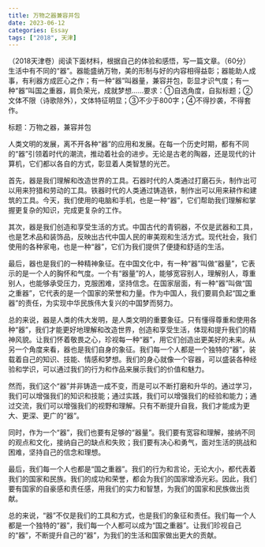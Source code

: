 ```yaml
---
title: 万物之器兼容并包
date: 2023-06-12
categories: Essay
tags: ["2018", 天津]
---
```




 （2018天津卷）阅读下面材料，根据自己的体验和感悟，写一篇文章。（60分）生活中有不同的“器”。器能盛纳万物，美的形制与好的内容相得益彰；器能助人成事，有利器方成匠心之作；有一种“器”叫器量，兼容并包，彰显才识气度；有一种“器”叫国之重器，肩负荣光，成就梦想……要求：①自选角度，自拟标题；②文体不限（诗歌除外），文体特征明显；③不少于800字；④不得抄袭，不得套作。

标题：万物之器，兼容并包

人类文明的发展，离不开各种“器”的应用和发展。在每一个历史时期，都有不同的“器”引领着时代的潮流，推动着社会的进步。无论是古老的陶器，还是现代的计算机，它们都以各自的方式，彰显着人类智慧的光芒。

首先，器是我们理解和改造世界的工具。石器时代的人类通过打磨石头，制作出可以用来狩猎和劳动的工具。铁器时代的人类通过铸造铁，制作出可以用来耕作和建筑的工具。今天，我们使用的电脑和手机，也是一种“器”，它们帮助我们理解和掌握更复杂的知识，完成更复杂的工作。

其次，器是我们创造和享受生活的方式。中国古代的青铜器，不仅是武器和工具，也是艺术品和装饰品，反映出古代中国人民的审美观和生活方式。现代社会，我们使用的各种家电，也是一种“器”，它们为我们提供了便捷和舒适的生活。

最后，器也是我们的一种精神象征。在中国文化中，有一种“器”叫做“器量”，它表示的是一个人的胸怀和气度。一个有“器量”的人，能够宽容别人，理解别人，尊重别人，也能够承受压力，克服困难，坚持信念。在国家层面，有一种“器”叫做“国之重器”，它代表的是一个国家的荣誉和力量。作为中国人，我们要肩负起“国之重器”的责任，为实现中华民族伟大复兴的中国梦而努力。

总的来说，器是人类的伟大发明，是人类文明的重要象征。只有懂得尊重和使用各种“器”，我们才能更好地理解和改造世界，创造和享受生活，体现和提升我们的精神风貌。让我们怀着敬畏之心，珍视每一种“器”，用它们创造出更美好的未来。从另一个角度来看，器也是我们自身的象征。我们每一个人都是一个独特的“器”，装载着自己的知识、技能、情感和梦想。我们的身心就像一个容器，可以盛装各种经验和学识，可以通过我们的行为和作品来展示我们的价值和魅力。

然而，我们这个“器”并非铸造一成不变，而是可以不断打磨和升华的。通过学习，我们可以增强我们的知识和技能；通过实践，我们可以增强我们的经验和能力；通过交流，我们可以增强我们的视野和理解。只有不断提升自我，我们才能成为更大、更深、更广的“器”。

同时，作为一个“器”，我们也要有足够的“器量”。我们要有宽容和理解，接纳不同的观点和文化，接纳自己的缺点和失败；我们要有决心和勇气，面对生活的挑战和困难，坚持自己的信念和理想。

最后，我们每一个人也都是“国之重器”。我们的行为和言论，无论大小，都代表着我们的国家和民族。我们的成功和荣誉，都会为我们的国家增添光彩。因此，我们要有国家的自豪感和责任感，用我们的实力和智慧，为我们的国家和民族做出贡献。

总的来说，“器”不仅是我们的工具和方式，也是我们的象征和责任。我们每一个人都是一个独特的“器”，我们每一个人都可以成为“国之重器”。让我们珍视自己的“器”，不断提升自己的“器”，为我们的生活和国家做出更大的贡献。